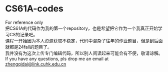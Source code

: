 # CS61A-codes
For reference only  
把CS61A的代码作为我的第一个repository，也是希望把它作为一个我真正开始学习CS的记录吧。   
课程一开始因为本人资源获取不稳定，代码中混杂了往年的作业题目，但是到后面就都是24fall的题目了。   
我并没有为这次上传专门编辑代码，所以别人阅读起来可能会有不便，敬请谅解。  
If you have any questions, pls drop me an email at <zhengqidai@link.cuhk.edu.cn>

